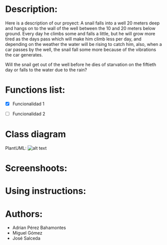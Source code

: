 # Description:
Here is a description of our proyect: A snail falls into a well 20 meters deep and hangs on to the wall of the well between the 10 and 20 meters below ground.
Every day he climbs some and falls a little, but he will grow more tired as the days pass which will make him climb less per day, and depending on the weather the water will be rising to catch him, also, when a car passes by the well, the snail fall some more because of the vibrations the car  generates.

Will the snail get out of the well before he dies of starvation on the fiftieth day or falls to the water due to the rain?
# Functions list:

- [x] Funcionalidad 1


- [ ] Funcionalidad 2

# Class diagram

PlantUML: 
![alt text](http://www.plantuml.com/plantuml/png/lLFDIWCn4BxlK-Ie-0QUAYt-71InIC_JpRWTc4oMPBQwYEzkjqdewa91QEqjt-Jx-JBTMLG8sZckI1J36zHevankJT8iDO1YqvlFokn-LpLmtJ4exYzSN5uR4gs-gX5rXQ0R37ClbfIy56g3kaBc1RQwcMz06YpqCbuAq6IUv64TDK2jfcQ8qToaOs8K0vBTk0i1HPzzt7kdmQHC_Gj8rvpVucixc6uzsGEsyEzIq2DPXdBZA7OeSZWosWPBha4ciLC3_50KUwINXJu-o62HC6XRxcz1gUdmPs9BM823oq2Sc8m3JvQM7pBZUVdxhMHeQlBaWmCkZst8jOmEHUFV_qr9CFUp9vJCuKzP-nvXsxy0oJZUMJw2vFU8bZhtZuPttjiiVsx76Ohj77y3 "PlantUML")

# Screenshoots:

# Using instructions:

# Authors: 

- Adrian Pérez Bahamontes
- Miguel Gómez
- José Salceda